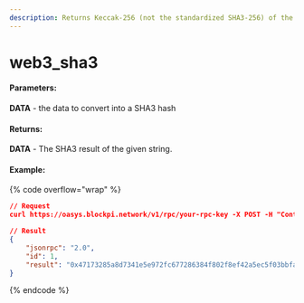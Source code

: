 ```yaml
---
description: Returns Keccak-256 (not the standardized SHA3-256) of the given data.
---
```


# web3\_sha3

#### **Parameters:**

**DATA** - the data to convert into a SHA3 hash

#### **Returns:**

**DATA** - The SHA3 result of the given string.

#### Example:

{% code overflow="wrap" %}
```json
// Request
curl https://oasys.blockpi.network/v1/rpc/your-rpc-key -X POST -H "Content-Type: application/json" --data '{"jsonrpc":"2.0","method":"web3_sha3","params":["0x68656c6c6f20776f726c64"],"id":1}'

// Result
{
    "jsonrpc": "2.0",
    "id": 1,
    "result": "0x47173285a8d7341e5e972fc677286384f802f8ef42a5ec5f03bbfa254cb01fad"
}
```
{% endcode %}
